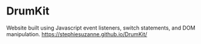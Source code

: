 # DrumKit

Website built using Javascript event listeners, switch statements, and DOM manipulation.
https://stephiesuzanne.github.io/DrumKit/

